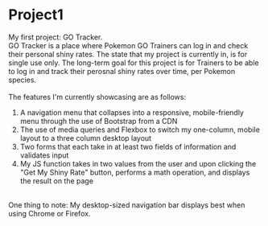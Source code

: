 # Project1
My first project: GO Tracker.<br>
GO Tracker is a place where Pokemon GO Trainers can log in and check their personal shiny rates. The state that my project is currently in, is for single use only. The long-term goal for this project is for Trainers to be able to log in and track their perosnal shiny rates over time, per Pokemon species.<br>
<br>
The features I'm currently showcasing are as follows:<br>
1. A navigation menu that collapses into a responsive, mobile-friendly menu through the use of Bootstrap from a CDN<br>
2. The use of media queries and Flexbox to switch my one-column, mobile layout to a three column desktop layout<br>
3. Two forms that each take in at least two fields of information and validates input<br>
4. My JS function takes in two values from the user and upon clicking the "Get My Shiny Rate" button, performs a math operation, and displays the result on the page<br>
<br>
One thing to note: My desktop-sized navigation bar displays best when using Chrome or Firefox. 
